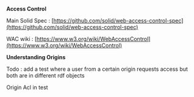 **Access Control**

Main Solid Spec : [https://github.com/solid/web-access-control-spec](https://github.com/solid/web-access-control-spec)

WAC wiki : [https://www.w3.org/wiki/WebAccessControl](https://www.w3.org/wiki/WebAccessControl)

**Understanding Origins**

Todo : add a test where a user from a certain origin requests access but both are in different rdf objects

Origin Acl in test





